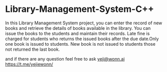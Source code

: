 # Library-Management-System-C++

In this Library Management System project, you can enter the record of new books and retrieve the details of books available in the library. You can issue the books to the students and maintain their records. Late fine is charged for students who returns the issued books after the due date.Only one book is issued to students. New book is not issued to students those not returned the last book.

and if there are any question feel free to ask 
yeji@wonn.ai
https://t.me/yejiewonn/
